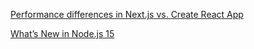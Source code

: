 [Performance differences in Next.js vs. Create React App](https://blog.logrocket.com/next-js-vs-create-react-app/)


[What’s New in Node.js 15](https://medium.com/better-programming/whats-new-in-node-js-15-fc24e87e2590)
